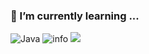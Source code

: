 ### 🌱 I’m currently learning ...

![Java](https://img.shields.io/badge/-Java-red?style=for-the-badge&logo=Java&logoColor=white)
![info](https://github-readme-stats.vercel.app/api?username=viwcy&show_icons=true&count_private=true&hide=prs&theme=dark)
![](https://visitor-badge.glitch.me/badge?page_id=viwcy.readme)

